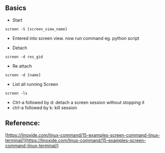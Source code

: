 
## Basics

- Start
```
screen -S [screen_view_name]
```
- Entered into screen view. now run command
eg. python script 

- Detach
```
screen -d res_gid
```
- Re attach
```
screen -d [name]
```
- List all running Screen
```
screen -ls
```

- Ctrl-a followed by d: detach a screen session without stopping it
- ctrl-a followed by k: kill session

## Reference:
[https://linoxide.com/linux-command/15-examples-screen-command-linux-terminal/](https://linoxide.com/linux-command/15-examples-screen-command-linux-terminal/)